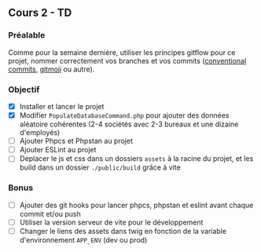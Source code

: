 ## Cours 2 - TD

### Préalable
Comme pour la semaine dernière, utiliser les principes gitflow pour ce projet, nommer correctement vos branches et vos commits ([conventional commits](https://www.conventionalcommits.org/en/v1.0.0/), [gitmoji](https://gitmoji.dev/) ou autre).

### Objectif
- [x] Installer et lancer le projet
- [x] Modifier `PopulateDatabaseCommand.php` pour ajouter des données aléatoire cohérentes (2-4 sociétés avec 2-3 bureaux et une dizaine d'employés) 
- [ ] Ajouter Phpcs et Phpstan au projet
- [ ] Ajouter ESLint au projet
- [ ] Deplacer le js et css dans un dossiers `assets` à la racine du projet, et les build dans un dossier `./public/build` grâce à vite

### Bonus
- [ ] Ajouter des git hooks pour lancer phpcs, phpstan et eslint avant chaque commit et/ou push
- [ ] Utiliser la version serveur de vite pour le développement
- [ ] Changer le liens des assets dans twig en fonction de la variable d'environnement `APP_ENV` (dev ou prod)
